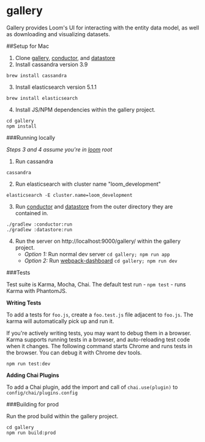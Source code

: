 # gallery

Gallery provides Loom's UI for interacting with the entity data model, as well as downloading and visualizing datasets.


##Setup for Mac

1. Clone [gallery](https://github.com/kryptnostic/gallery), [conductor](https://github.com/dataloom/conductor), and [datastore](https://github.com/dataloom/datastore)
2. Install cassandra version 3.9
```
brew install cassandra
```
3. Install elasticsearch version 5.1.1
```
brew install elasticsearch
```
4. Install JS/NPM dependencies within the gallery project.

```
cd gallery
npm install
```


###Running locally

*Steps 3 and 4 assume you're in [loom](https://github.com/dataloom/loom) root*

1. Run cassandra 
```
cassandra
```
2. Run elasticsearch with cluster name "loom_development"
```
elasticsearch -E cluster.name=loom_development
```
3. Run [conductor](https://github.com/dataloom/conductor) and [datastore](https://github.com/dataloom/datastore) from the outer directory they are contained in.
```
./gradlew :conductor:run
./gradlew :datastore:run
```
4. Run the server on http://localhost:9000/gallery/ within the gallery project.
    * *Option 1:* Run normal dev server `cd gallery; npm run app`
    * *Option 2:* Run [webpack-dashboard](https://www.npmjs.com/package/webpack-dashboard) `cd gallery; npm run dev`


###Tests

Test suite is Karma, Mocha, Chai. The default test run - `npm test` - runs Karma with PhantomJS.

**Writing Tests**

To add a tests for `foo.js`, create a `foo.test.js` file adjacent to `foo.js`. The karma will automatically pick up and run it.

If you're actively writing tests, you may want to debug them in a browser. 
Karma supports running tests in a browser, and auto-reloading test code when it changes. 
The following command starts Chrome and runs tests in the browser. You can debug it with Chrome dev tools.
```
npm run test:dev
```

**Adding Chai Plugins**

To add a Chai plugin, add the import and call of `chai.use(plugin)` to `config/chai/plugins.config` 


###Building for prod

Run the prod build within the gallery project.
```
cd gallery
npm run build:prod
```
